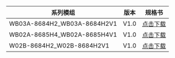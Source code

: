 



<!-- |     系列模组 |        描述        |     规格书     |
| ---------- | ------------ | -------------- |
| ESP8684-WROOM-01C-H2 |  内置芯片:ESP8684H2<br>Flash:2 MB<br>模组尺寸(mm):16×24×3.1   | [点击下载]() |
| ESP8684-WROOM-03-H2 |   内置芯片:ESP8684H2<br>Flash:2 MB<br>模组尺寸(mm):15×17.3×2.8   | [点击下载]() |
| ESP8684-WROOM-05-H2 |   内置芯片:ESP8684H2<br>Flash:2 MB<br>模组尺寸(mm):15×17.3×2.8   | [点击下载]() | -->

|     系列模组 |        版本        |     规格书     |
| ---------- | ------------ | -------------- |
| WB03A-8684H2_WB03A-8684H2V1 |  V1.0   | [点击下载](/assets/download/esp/IOT精简-托盘-无包装-模板-WB03A-8684H2_WB03A-8684H2V1_306.pdf) |
| WB02A-8685H4_WB02A-8685H4V1 |   V1.0   | [点击下载](/assets/download/esp/IOT精简-托盘-无包装-模板-WB02A-8685H4_WB02A-8685H4V1_310.pdf) |
| W02B-8684H2_W02B-8684H2V1 |   V1.0   | [点击下载](/assets/download/esp/IOT精简-托盘-无包装-模板-W02B-8684H2_W02B-8684H2V1_308.pdf) |
